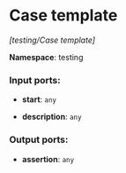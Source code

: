 # Case template

_[testing/Case template]_

__Namespace__: testing

### Input ports:

* __start__: ` any `


* __description__: ` any `

### Output ports:

* __assertion__: ` any `

